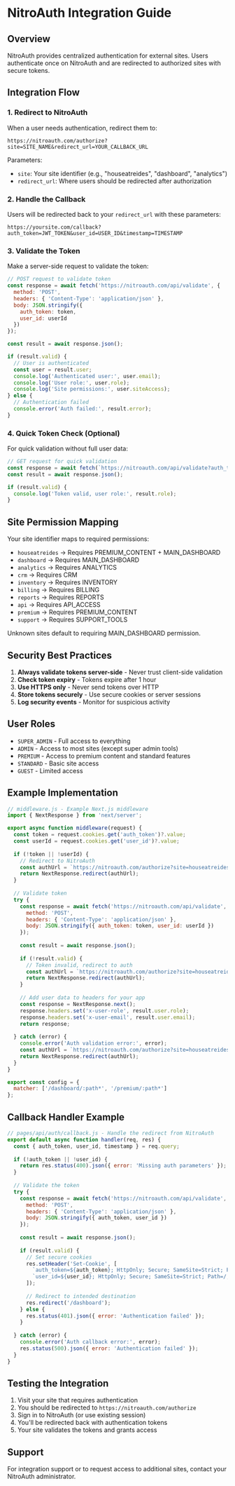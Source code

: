 # NitroAuth Integration Guide

## Overview

NitroAuth provides centralized authentication for external sites. Users authenticate once on NitroAuth and are redirected to authorized sites with secure tokens.

## Integration Flow

### 1. Redirect to NitroAuth

When a user needs authentication, redirect them to:

```
https://nitroauth.com/authorize?site=SITE_NAME&redirect_url=YOUR_CALLBACK_URL
```

Parameters:
- `site`: Your site identifier (e.g., "houseatreides", "dashboard", "analytics")
- `redirect_url`: Where users should be redirected after authorization

### 2. Handle the Callback

Users will be redirected back to your `redirect_url` with these parameters:

```
https://yoursite.com/callback?auth_token=JWT_TOKEN&user_id=USER_ID&timestamp=TIMESTAMP
```

### 3. Validate the Token

Make a server-side request to validate the token:

```javascript
// POST request to validate token
const response = await fetch('https://nitroauth.com/api/validate', {
  method: 'POST',
  headers: { 'Content-Type': 'application/json' },
  body: JSON.stringify({
    auth_token: token,
    user_id: userId
  })
});

const result = await response.json();

if (result.valid) {
  // User is authenticated
  const user = result.user;
  console.log('Authenticated user:', user.email);
  console.log('User role:', user.role);
  console.log('Site permissions:', user.siteAccess);
} else {
  // Authentication failed
  console.error('Auth failed:', result.error);
}
```

### 4. Quick Token Check (Optional)

For quick validation without full user data:

```javascript
// GET request for quick validation
const response = await fetch(`https://nitroauth.com/api/validate?auth_token=${token}&user_id=${userId}`);
const result = await response.json();

if (result.valid) {
  console.log('Token valid, user role:', result.role);
}
```

## Site Permission Mapping

Your site identifier maps to required permissions:

- `houseatreides` → Requires PREMIUM_CONTENT + MAIN_DASHBOARD
- `dashboard` → Requires MAIN_DASHBOARD
- `analytics` → Requires ANALYTICS
- `crm` → Requires CRM
- `inventory` → Requires INVENTORY
- `billing` → Requires BILLING
- `reports` → Requires REPORTS
- `api` → Requires API_ACCESS
- `premium` → Requires PREMIUM_CONTENT
- `support` → Requires SUPPORT_TOOLS

Unknown sites default to requiring MAIN_DASHBOARD permission.

## Security Best Practices

1. **Always validate tokens server-side** - Never trust client-side validation
2. **Check token expiry** - Tokens expire after 1 hour
3. **Use HTTPS only** - Never send tokens over HTTP
4. **Store tokens securely** - Use secure cookies or server sessions
5. **Log security events** - Monitor for suspicious activity

## User Roles

- `SUPER_ADMIN` - Full access to everything
- `ADMIN` - Access to most sites (except super admin tools)
- `PREMIUM` - Access to premium content and standard features
- `STANDARD` - Basic site access
- `GUEST` - Limited access

## Example Implementation

```javascript
// middleware.js - Example Next.js middleware
import { NextResponse } from 'next/server';

export async function middleware(request) {
  const token = request.cookies.get('auth_token')?.value;
  const userId = request.cookies.get('user_id')?.value;
  
  if (!token || !userId) {
    // Redirect to NitroAuth
    const authUrl = `https://nitroauth.com/authorize?site=houseatreides&redirect_url=${encodeURIComponent(request.url)}`;
    return NextResponse.redirect(authUrl);
  }
  
  // Validate token
  try {
    const response = await fetch('https://nitroauth.com/api/validate', {
      method: 'POST',
      headers: { 'Content-Type': 'application/json' },
      body: JSON.stringify({ auth_token: token, user_id: userId })
    });
    
    const result = await response.json();
    
    if (!result.valid) {
      // Token invalid, redirect to auth
      const authUrl = `https://nitroauth.com/authorize?site=houseatreides&redirect_url=${encodeURIComponent(request.url)}`;
      return NextResponse.redirect(authUrl);
    }
    
    // Add user data to headers for your app
    const response = NextResponse.next();
    response.headers.set('x-user-role', result.user.role);
    response.headers.set('x-user-email', result.user.email);
    return response;
    
  } catch (error) {
    console.error('Auth validation error:', error);
    const authUrl = `https://nitroauth.com/authorize?site=houseatreides&redirect_url=${encodeURIComponent(request.url)}`;
    return NextResponse.redirect(authUrl);
  }
}

export const config = {
  matcher: ['/dashboard/:path*', '/premium/:path*']
};
```

## Callback Handler Example

```javascript
// pages/api/auth/callback.js - Handle the redirect from NitroAuth
export default async function handler(req, res) {
  const { auth_token, user_id, timestamp } = req.query;
  
  if (!auth_token || !user_id) {
    return res.status(400).json({ error: 'Missing auth parameters' });
  }
  
  // Validate the token
  try {
    const response = await fetch('https://nitroauth.com/api/validate', {
      method: 'POST',
      headers: { 'Content-Type': 'application/json' },
      body: JSON.stringify({ auth_token, user_id })
    });
    
    const result = await response.json();
    
    if (result.valid) {
      // Set secure cookies
      res.setHeader('Set-Cookie', [
        `auth_token=${auth_token}; HttpOnly; Secure; SameSite=Strict; Path=/; Max-Age=3600`,
        `user_id=${user_id}; HttpOnly; Secure; SameSite=Strict; Path=/; Max-Age=3600`
      ]);
      
      // Redirect to intended destination
      res.redirect('/dashboard');
    } else {
      res.status(401).json({ error: 'Authentication failed' });
    }
    
  } catch (error) {
    console.error('Auth callback error:', error);
    res.status(500).json({ error: 'Authentication failed' });
  }
}
```

## Testing the Integration

1. Visit your site that requires authentication
2. You should be redirected to `https://nitroauth.com/authorize`
3. Sign in to NitroAuth (or use existing session)
4. You'll be redirected back with authentication tokens
5. Your site validates the tokens and grants access

## Support

For integration support or to request access to additional sites, contact your NitroAuth administrator.